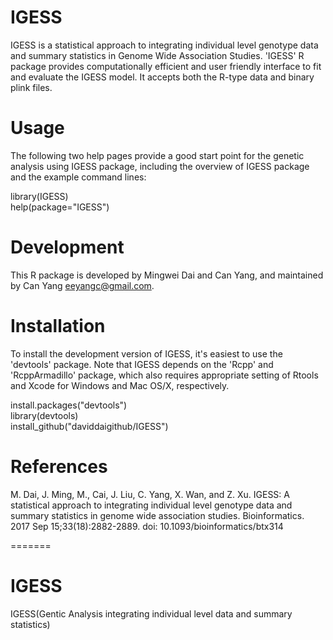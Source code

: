 IGESS
=======

IGESS is a statistical approach to integrating individual level genotype data and summary statistics in Genome Wide Association Studies. 'IGESS' R package provides computationally efficient and user friendly interface to fit and evaluate the IGESS model. It accepts both the R-type data  and binary plink files.

Usage
=======

The following two help pages provide a good start point for the genetic analysis using IGESS package, including the overview of IGESS package and the example command lines: 

library(IGESS)  
help(package="IGESS")  

Development 
=======
This R package is developed by Mingwei Dai and Can Yang, and maintained by Can Yang <eeyangc@gmail.com>.

Installation
=======
To install the development version of IGESS, it's easiest to use the 'devtools' package. Note that IGESS depends on the 'Rcpp' and 'RcppArmadillo' package, which also requires appropriate setting of Rtools and Xcode for Windows and Mac OS/X, respectively.

install.packages("devtools")  
library(devtools)  
install_github("daviddaigithub/IGESS")  

References
=======
M. Dai, J. Ming, M., Cai, J. Liu, C. Yang, X. Wan, and Z. Xu. IGESS: A statistical approach to integrating individual level genotype data and summary statistics in genome wide association studies. Bioinformatics. 2017 Sep 15;33(18):2882-2889. doi: 10.1093/bioinformatics/btx314

=======
# IGESS
IGESS(Gentic Analysis integrating individual level data and summary statistics)

